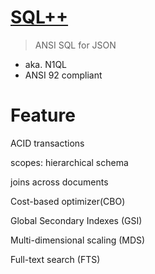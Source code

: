 # [SQL++](https://www.couchbase.com/products/n1ql/)
> ANSI SQL for JSON
- aka. N1QL
- ANSI 92 compliant

# Feature
ACID transactions

scopes: hierarchical schema

joins across documents

Cost-based optimizer(CBO)

Global Secondary Indexes (GSI)

Multi-dimensional scaling (MDS)

Full-text search (FTS)
